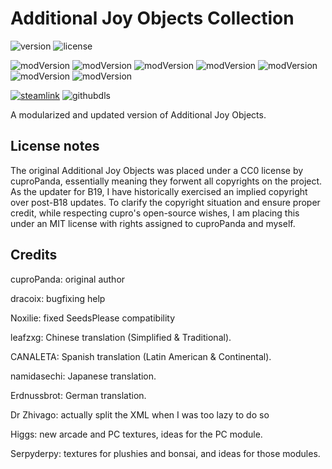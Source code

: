 # Additional Joy Objects Collection
![version](https://img.shields.io/badge/RimWorld-1.1-brightgreen.svg) ![license](https://img.shields.io/badge/License-MIT-brightgreen.svg)

![modVersion](https://img.shields.io/badge/Misc-1.0.1-brightgreen.svg)
![modVersion](https://img.shields.io/badge/Paintings-1.0.2-brightgreen.svg)
![modVersion](https://img.shields.io/badge/Arcades-0.0.0-orange.svg)
![modVersion](https://img.shields.io/badge/Bonsai-0.0.0-red.svg)
![modVersion](https://img.shields.io/badge/Plushies-0.0.0-red.svg)
![modVersion](https://img.shields.io/badge/Computers-0.0.0-red.svg)
![modVersion](https://img.shields.io/badge/Books-0.0.0-red.svg)

[![steamlink](https://img.shields.io/steam/views/2067482230?color=blue&label=Workshop&logo=steam)](https://steamcommunity.com/workshop/filedetails/?id=2067482230)
![githubdls](https://img.shields.io/github/downloads/dninemfive/ajocollection/total?color=blue&label=Github&logo=github)

A modularized and updated version of Additional Joy Objects.

## License notes
The original Additional Joy Objects was placed under a CC0 license by cuproPanda, essentially meaning they forwent all copyrights on the project.
As the updater for B19, I have historically exercised an implied copyright over post-B18 updates. To clarify the copyright situation and ensure
proper credit, while respecting cupro's open-source wishes, I am placing this under an MIT license with rights assigned to cuproPanda and myself.

## Credits
cuproPanda: original author

dracoix: bugfixing help

Noxilie: fixed SeedsPlease compatibility

leafzxg: Chinese translation (Simplified & Traditional).

CANALETA: Spanish translation (Latin American & Continental).

namidasechi: Japanese translation.

Erdnussbrot: German translation.

Dr Zhivago: actually split the XML when I was too lazy to do so

Higgs: new arcade and PC textures, ideas for the PC module.

Serpyderpy: textures for plushies and bonsai, and ideas for those modules.